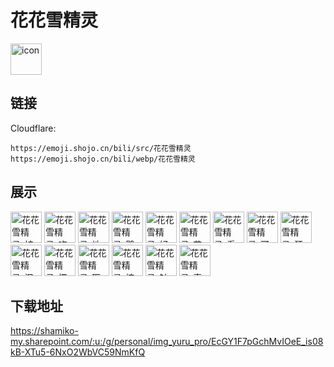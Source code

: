 # 花花雪精灵
<img src="https://emoji.shojo.cn/bili/src/花花雪精灵/icon.png" width="50" height="50" alt="icon">

## 链接
Cloudflare:
```
https://emoji.shojo.cn/bili/src/花花雪精灵
https://emoji.shojo.cn/bili/webp/花花雪精灵
```
## 展示
<img src="https://emoji.shojo.cn/bili/src/花花雪精灵/花花雪精灵-被击中.png" width="50" height="50" alt="花花雪精灵-被击中">
<img src="https://emoji.shojo.cn/bili/src/花花雪精灵/花花雪精灵-吃柠檬.png" width="50" height="50" alt="花花雪精灵-吃柠檬">
<img src="https://emoji.shojo.cn/bili/src/花花雪精灵/花花雪精灵-地铁手机.png" width="50" height="50" alt="花花雪精灵-地铁手机">
<img src="https://emoji.shojo.cn/bili/src/花花雪精灵/花花雪精灵-鹅鹅鹅.png" width="50" height="50" alt="花花雪精灵-鹅鹅鹅">
<img src="https://emoji.shojo.cn/bili/src/花花雪精灵/花花雪精灵-好耶.png" width="50" height="50" alt="花花雪精灵-好耶">
<img src="https://emoji.shojo.cn/bili/src/花花雪精灵/花花雪精灵-花门.png" width="50" height="50" alt="花花雪精灵-花门">
<img src="https://emoji.shojo.cn/bili/src/花花雪精灵/花花雪精灵-看戏.png" width="50" height="50" alt="花花雪精灵-看戏">
<img src="https://emoji.shojo.cn/bili/src/花花雪精灵/花花雪精灵-可恶.png" width="50" height="50" alt="花花雪精灵-可恶">
<img src="https://emoji.shojo.cn/bili/src/花花雪精灵/花花雪精灵-狂喜.png" width="50" height="50" alt="花花雪精灵-狂喜">
<img src="https://emoji.shojo.cn/bili/src/花花雪精灵/花花雪精灵-泪目.png" width="50" height="50" alt="花花雪精灵-泪目">
<img src="https://emoji.shojo.cn/bili/src/花花雪精灵/花花雪精灵-愣住.png" width="50" height="50" alt="花花雪精灵-愣住">
<img src="https://emoji.shojo.cn/bili/src/花花雪精灵/花花雪精灵-砸雪球.png" width="50" height="50" alt="花花雪精灵-砸雪球">
<img src="https://emoji.shojo.cn/bili/src/花花雪精灵/花花雪精灵-摘花.png" width="50" height="50" alt="花花雪精灵-摘花">
<img src="https://emoji.shojo.cn/bili/src/花花雪精灵/花花雪精灵-针不戳.png" width="50" height="50" alt="花花雪精灵-针不戳">
<img src="https://emoji.shojo.cn/bili/src/花花雪精灵/花花雪精灵-真香.png" width="50" height="50" alt="花花雪精灵-真香">

## 下载地址

https://shamiko-my.sharepoint.com/:u:/g/personal/img_yuru_pro/EcGY1F7pGchMvIOeE_is08kB-XTu5-6NxO2WbVC59NmKfQ
